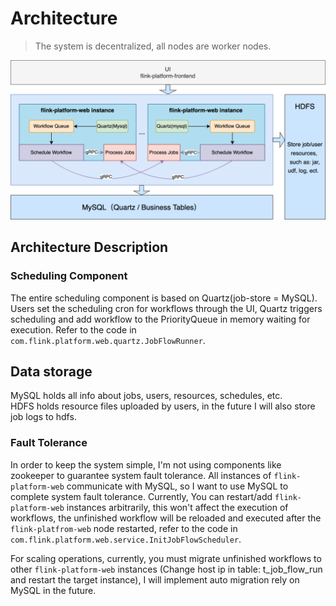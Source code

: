 # Architecture

> The system is decentralized, all nodes are worker nodes.

![architecture](img/architecture.png)

## Architecture Description

### Scheduling Component

The entire scheduling component is based on Quartz(job-store = MySQL). Users set the scheduling cron
for workflows through the UI, Quartz triggers scheduling and add workflow to the PriorityQueue in
memory waiting for execution. Refer to the code in `com.flink.platform.web.quartz.JobFlowRunner`.

## Data storage

MySQL holds all info about jobs, users, resources, schedules, etc.  
HDFS holds resource files uploaded by users, in the future I will also store job logs to hdfs.

### Fault Tolerance

In order to keep the system simple, I'm not using components like zookeeper to guarantee system
fault tolerance. All instances of `flink-platform-web` communicate with MySQL, so I want to use
MySQL to complete system fault tolerance. Currently, You can restart/add `flink-platform-web`
instances arbitrarily, this won't affect the execution of workflows, the unfinished workflow will be
reloaded and executed after the `flink-platfrom-web` node restarted, refer to the code
in `com.flink.platform.web.service.InitJobFlowScheduler`.

For scaling operations, currently, you must migrate unfinished workflows to
other `flink-platform-web` instances (Change host ip in table: t_job_flow_run and restart the target
instance), I will implement auto migration rely on MySQL in the future.
